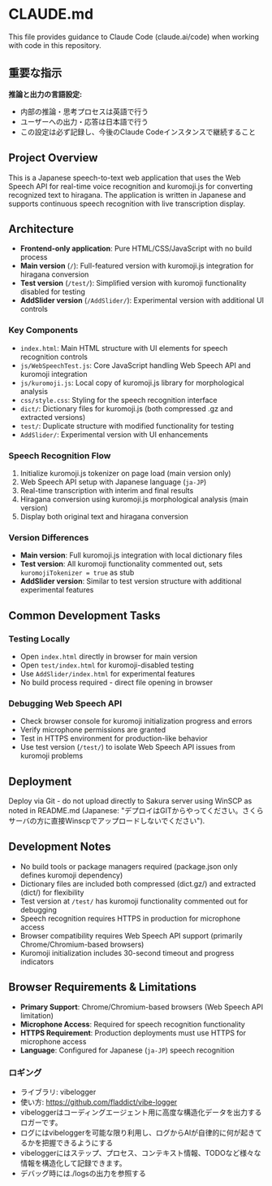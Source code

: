 # CLAUDE.md

This file provides guidance to Claude Code (claude.ai/code) when working with code in this repository.

## 重要な指示

**推論と出力の言語設定:**
- 内部の推論・思考プロセスは英語で行う
- ユーザーへの出力・応答は日本語で行う
- この設定は必ず記録し、今後のClaude Codeインスタンスで継続すること

## Project Overview

This is a Japanese speech-to-text web application that uses the Web Speech API for real-time voice recognition and kuromoji.js for converting recognized text to hiragana. The application is written in Japanese and supports continuous speech recognition with live transcription display.

## Architecture

- **Frontend-only application**: Pure HTML/CSS/JavaScript with no build process
- **Main version** (`/`): Full-featured version with kuromoji.js integration for hiragana conversion
- **Test version** (`/test/`): Simplified version with kuromoji functionality disabled for testing
- **AddSlider version** (`/AddSlider/`): Experimental version with additional UI controls

### Key Components

- `index.html`: Main HTML structure with UI elements for speech recognition controls
- `js/WebSpeechTest.js`: Core JavaScript handling Web Speech API and kuromoji integration
- `js/kuromoji.js`: Local copy of kuromoji.js library for morphological analysis
- `css/style.css`: Styling for the speech recognition interface
- `dict/`: Dictionary files for kuromoji.js (both compressed .gz and extracted versions)
- `test/`: Duplicate structure with modified functionality for testing
- `AddSlider/`: Experimental version with UI enhancements

### Speech Recognition Flow

1. Initialize kuromoji.js tokenizer on page load (main version only)
2. Web Speech API setup with Japanese language (`ja-JP`)
3. Real-time transcription with interim and final results
4. Hiragana conversion using kuromoji.js morphological analysis (main version)
5. Display both original text and hiragana conversion

### Version Differences

- **Main version**: Full kuromoji.js integration with local dictionary files
- **Test version**: All kuromoji functionality commented out, sets `kuromojiTokenizer = true` as stub
- **AddSlider version**: Similar to test version structure with additional experimental features

## Common Development Tasks

### Testing Locally
- Open `index.html` directly in browser for main version
- Open `test/index.html` for kuromoji-disabled testing
- Use `AddSlider/index.html` for experimental features
- No build process required - direct file opening in browser

### Debugging Web Speech API
- Check browser console for kuromoji initialization progress and errors
- Verify microphone permissions are granted
- Test in HTTPS environment for production-like behavior
- Use test version (`/test/`) to isolate Web Speech API issues from kuromoji problems

## Deployment

Deploy via Git - do not upload directly to Sakura server using WinSCP as noted in README.md (Japanese: "デプロイはGITからやってください。さくらサーバの方に直接Winscpでアップロードしないでください").

## Development Notes

- No build tools or package managers required (package.json only defines kuromoji dependency)
- Dictionary files are included both compressed (dict.gz/) and extracted (dict/) for flexibility
- Test version at `/test/` has kuromoji functionality commented out for debugging
- Speech recognition requires HTTPS in production for microphone access
- Browser compatibility requires Web Speech API support (primarily Chrome/Chromium-based browsers)
- Kuromoji initialization includes 30-second timeout and progress indicators

## Browser Requirements & Limitations

- **Primary Support**: Chrome/Chromium-based browsers (Web Speech API limitation)
- **Microphone Access**: Required for speech recognition functionality
- **HTTPS Requirement**: Production deployments must use HTTPS for microphone access
- **Language**: Configured for Japanese (`ja-JP`) speech recognition

### ロギング ###

- ライブラリ: vibelogger
- 使い方: https://github.com/fladdict/vibe-logger
- vibeloggerはコーディングエージェント用に高度な構造化データを出力するロガーです。
- ログにはvibeloggerを可能な限り利用し、ログからAIが自律的に何が起きてるかを把握できるようにする
- vibeloggerにはステップ、プロセス、コンテキスト情報、TODOなど様々な情報を構造化して記録できます。
- デバッグ時には./logsの出力を参照する